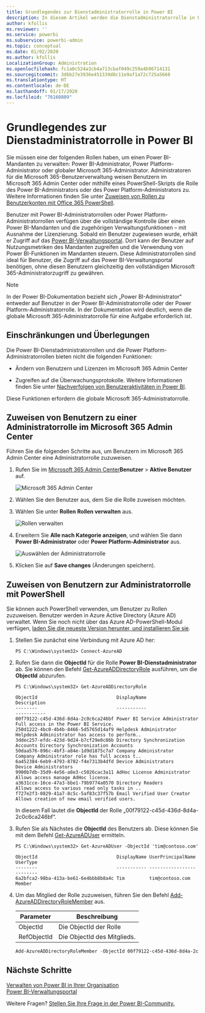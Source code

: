 ```yaml
---
title: Grundlegendes zur Dienstadministratorrolle in Power BI
description: In diesem Artikel werden die Dienstadministratorrolle in Power BI sowie spezifische Rollen beschrieben, die Administratorrechte bereitstellen.
author: kfollis
ms.reviewer: ''
ms.service: powerbi
ms.subservice: powerbi-admin
ms.topic: conceptual
ms.date: 01/02/2020
ms.author: kfollis
LocalizationGroup: Administration
ms.openlocfilehash: fc1a0c524a3cb4a713cbaf049c259a4b96714131
ms.sourcegitcommit: 3d6b27e3936e451339d8c11e9af1a72c725a5668
ms.translationtype: HT
ms.contentlocale: de-DE
ms.lasthandoff: 01/17/2020
ms.locfileid: "76160809"
---
```

# <a name="understanding-power-bi-service-administrator-roles"></a>Grundlegendes zur Dienstadministratorrolle in Power BI

Sie müssen eine der folgenden Rollen haben, um einen Power BI-Mandanten zu verwalten: Power BI-Administrator, Power Platform-Administrator oder globaler Microsoft 365-Administrator. Administratoren für die Microsoft 365-Benutzerverwaltung weisen Benutzern im Microsoft 365 Admin Center oder mithilfe eines PowerShell-Skripts die Rolle des Power BI-Administrators oder des Power Platform-Administrators zu. Weitere Informationen finden Sie unter [Zuweisen von Rollen zu Benutzerkonten mit Office 365 PowerShell](/office365/enterprise/powershell/assign-roles-to-user-accounts-with-office-365-powershell).

Benutzer mit Power BI-Administratorrollen oder Power Platform-Administratorrollen verfügen über die vollständige Kontrolle über einen Power BI-Mandanten und die zugehörigen Verwaltungsfunktionen – mit Ausnahme der Lizenzierung. Sobald ein Benutzer zugewiesen wurde, erhält er Zugriff auf das [Power BI-Verwaltungsportal](service-admin-portal.md). Dort kann der Benutzer auf Nutzungsmetriken des Mandanten zugreifen und die Verwendung von Power BI-Funktionen im Mandanten steuern. Diese Administratorrollen sind ideal für Benutzer, die Zugriff auf das Power BI-Verwaltungsportal benötigen, ohne diesen Benutzern gleichzeitig den vollständigen Microsoft 365-Administratorzugriff zu gewähren.

> [!NOTE]
> In der Power BI-Dokumentation bezieht sich „Power BI-Administrator“ entweder auf Benutzer in der Power BI-Administratorrolle oder der Power Platform-Administratorrolle. In der Dokumentation wird deutlich, wenn die globale Microsoft 365-Administratorrolle für eine Aufgabe erforderlich ist.

## <a name="limitations-and-considerations"></a>Einschränkungen und Überlegungen

Die Power BI-Dienstadministratorrollen und die Power Platform-Administratorrollen bieten nicht die folgenden Funktionen:

* Ändern von Benutzern und Lizenzen im Microsoft 365 Admin Center

* Zugreifen auf die Überwachungsprotokolle. Weitere Informationen finden Sie unter [Nachverfolgen von Benutzeraktivitäten in Power BI](service-admin-auditing.md).

Diese Funktionen erfordern die globale Microsoft 365-Administratorrolle.

## <a name="assign-users-to-an-admin-role-in-the-microsoft-365-admin-center"></a>Zuweisen von Benutzern zu einer Administratorrolle im Microsoft 365 Admin Center

Führen Sie die folgenden Schritte aus, um Benutzern im Microsoft 365 Admin Center eine Administratorrolle zuzuweisen.

1. Rufen Sie im [Microsoft 365 Admin Center](https://portal.office.com/adminportal/home#/homepage)**Benutzer** > **Aktive Benutzer** auf.

    ![Microsoft 365 Admin Center](media/service-admin-role/powerbi-admin-users.png)

1. Wählen Sie den Benutzer aus, dem Sie die Rolle zuweisen möchten.

1. Wählen Sie unter **Rollen** **Rollen verwalten** aus.

    ![Rollen verwalten](media/service-admin-role/powerbi-admin-edit-roles.png)

1. Erweitern Sie **Alle nach Kategorie anzeigen**, und wählen Sie dann **Power BI-Administrator** oder **Power Platform-Administrator** aus.

    ![Auswählen der Administratorrolle](media/service-admin-role/powerbi-admin-role.png)

1. Klicken Sie auf **Save changes** (Änderungen speichern).

## <a name="assign-users-to-the-admin-role-with-powershell"></a>Zuweisen von Benutzern zur Administratorrolle mit PowerShell

Sie können auch PowerShell verwenden, um Benutzer zu Rollen zuzuweisen. Benutzer werden in Azure Active Directory (Azure AD) verwaltet. Wenn Sie noch nicht über das Azure AD-PowerShell-Modul verfügen, [laden Sie die neueste Version herunter, und installieren Sie sie](https://www.powershellgallery.com/packages/AzureAD/).

1. Stellen Sie zunächst eine Verbindung mit Azure AD her:
   ```
   PS C:\Windows\system32> Connect-AzureAD
   ```

1. Rufen Sie dann die **ObjectId** für die Rolle **Power BI-Dienstadministrator** ab. Sie können den Befehl [Get-AzureADDirectoryRole](/powershell/module/azuread/get-azureaddirectoryrole) ausführen, um die **ObjectId** abzurufen.

    ```
    PS C:\Windows\system32> Get-AzureADDirectoryRole

    ObjectId                             DisplayName                        Description
    --------                             -----------                        -----------
    00f79122-c45d-436d-8d4a-2c0c6ca246bf Power BI Service Administrator     Full access in the Power BI Service.
    250d1222-4bc0-4b4b-8466-5d5765d14af9 Helpdesk Administrator             Helpdesk Administrator has access to perform..
    3ddec257-efdc-423d-9d24-b7cf29e0c86b Directory Synchronization Accounts Directory Synchronization Accounts
    50daa576-896c-4bf3-a84e-1d9d1875c7a7 Company Administrator              Company Administrator role has full access t..
    6a452384-6eb9-4793-8782-f4e7313b4dfd Device Administrators              Device Administrators
    9900b7db-35d9-4e56-a8e3-c5026cac3a11 AdHoc License Administrator        Allows access manage AdHoc license.
    a3631cce-16ce-47a3-bbe1-79b9774a0570 Directory Readers                  Allows access to various read only tasks in ..
    f727e2f3-0829-41a7-8c5c-5af83c37f57b Email Verified User Creator        Allows creation of new email verified users.
    ```

    In diesem Fall lautet die **ObjectId** der Rolle „00f79122-c45d-436d-8d4a-2c0c6ca246bf“.

1. Rufen Sie als Nächstes die **ObjectId** des Benutzers ab. Diese können Sie mit dem Befehl [Get-AzureADUser](/powershell/module/azuread/get-azureaduser) ermitteln.

    ```
    PS C:\Windows\system32> Get-AzureADUser -ObjectId 'tim@contoso.com'

    ObjectId                             DisplayName UserPrincipalName      UserType
    --------                             ----------- -----------------      --------
    6a2bfca2-98ba-413a-be61-6e4bbb8b8a4c Tim         tim@contoso.com        Member
    ```

1. Um das Mitglied der Rolle zuzuweisen, führen Sie den Befehl [Add-AzureADDirectoryRoleMember](/powershell/module/azuread/add-azureaddirectoryrolemember) aus.

    | Parameter | Beschreibung |
    | --- | --- |
    | ObjectId |Die ObjectId der Rolle |
    | RefObjectId |Die ObjectId des Mitglieds. |

    ```powershell
    Add-AzureADDirectoryRoleMember -ObjectId 00f79122-c45d-436d-8d4a-2c0c6ca246bf -RefObjectId 6a2bfca2-98ba-413a-be61-6e4bbb8b8a4c
    ```

## <a name="next-steps"></a>Nächste Schritte

[Verwalten von Power BI in Ihrer Organisation](service-admin-administering-power-bi-in-your-organization.md)  
[Power BI-Verwaltungsportal](service-admin-portal.md)  

Weitere Fragen? [Stellen Sie Ihre Frage in der Power BI-Community.](https://community.powerbi.com/)